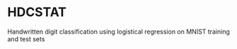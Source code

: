 # HDCSTAT
Handwritten digit classification using logistical regression on MNIST training and test sets
